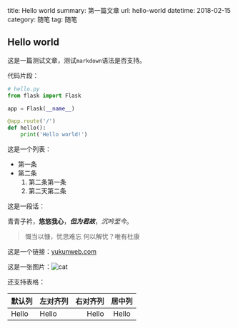 title: Hello world
summary: 第一篇文章
url: hello-world
datetime: 2018-02-15
category: 随笔
tag: 随笔


## Hello world

这是一篇测试文章，测试`markdown`语法是否支持。

代码片段：

```Python
# hello.py
from flask import Flask

app = Flask(__name__)

@app.route('/')
def hello():
    print('Hello world!')
```

这是一个列表：

- 第一条
- 第二条
    1. 第二条第一条
    2. 第二天第二条

这是一段话：

青青子衿，**悠悠我心**，***但为君故***，*沉吟至今*。

> 慨当以慷，忧思难忘
> 何以解忧？唯有杜康

这是一个链接：[yukunweb.com](http://www.yukunweb.com)

这是一张图片：![cat](http://imgout.ph.126.net/57363048/pexels-photo-416208.jpg)

还支持表格：

| 默认列 | 左对齐列 | 右对齐列 | 居中列 |
|:----|:----|----:|:----:|
| Hello | Hello | Hello | Hello |
